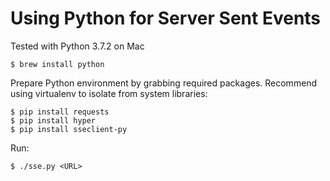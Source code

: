 # Using Python for Server Sent Events

Tested with Python 3.7.2 on Mac

```shell
$ brew install python
```

Prepare Python environment by grabbing required packages.  Recommend using virtualenv to isolate from system libraries:

```shell
$ pip install requests
$ pip install hyper
$ pip install sseclient-py
```

Run:
```shell
$ ./sse.py <URL>
```